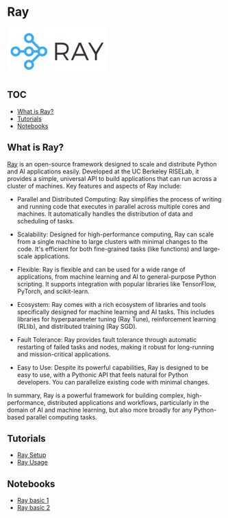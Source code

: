 # Ray

![ray-logo.png](../../resources/img/ray-logo.png)

## TOC
  - [What is Ray?](#what-is-ray)
  - [Tutorials](#tutorials)
  - [Notebooks](#notebooks)

## What is Ray?

[Ray](https://docs.ray.io/en/latest/index.html) is an open-source framework designed to scale and distribute Python and AI applications easily. Developed at the UC Berkeley RISELab, it provides a simple, universal API to build applications that can run across a cluster of machines. Key features and aspects of Ray include:

- Parallel and Distributed Computing: Ray simplifies the process of writing and running code that executes in parallel across multiple cores and machines. It automatically handles the distribution of data and scheduling of tasks.

- Scalability: Designed for high-performance computing, Ray can scale from a single machine to large clusters with minimal changes to the code. It's efficient for both fine-grained tasks (like functions) and large-scale applications.

- Flexible: Ray is flexible and can be used for a wide range of applications, from machine learning and AI to general-purpose Python scripting. It supports integration with popular libraries like TensorFlow, PyTorch, and scikit-learn.

- Ecosystem: Ray comes with a rich ecosystem of libraries and tools specifically designed for machine learning and AI tasks. This includes libraries for hyperparameter tuning (Ray Tune), reinforcement learning (RLlib), and distributed training (Ray SGD).

- Fault Tolerance: Ray provides fault tolerance through automatic restarting of failed tasks and nodes, making it robust for long-running and mission-critical applications.

- Easy to Use: Despite its powerful capabilities, Ray is designed to be easy to use, with a Pythonic API that feels natural for Python developers. You can parallelize existing code with minimal changes.

In summary, Ray is a powerful framework for building complex, high-performance, distributed applications and workflows, particularly in the domain of AI and machine learning, but also more broadly for any Python-based parallel computing tasks.

## Tutorials

- [Ray Setup](./01_Ray_setup.md)
- [Ray Usage](./02_Ray_usage.md)

## Notebooks

- [Ray basic 1](./notebooks/ray_basic_1.ipynb)
- [Ray basic 2](./notebooks/ray_basic_2.ipynb)